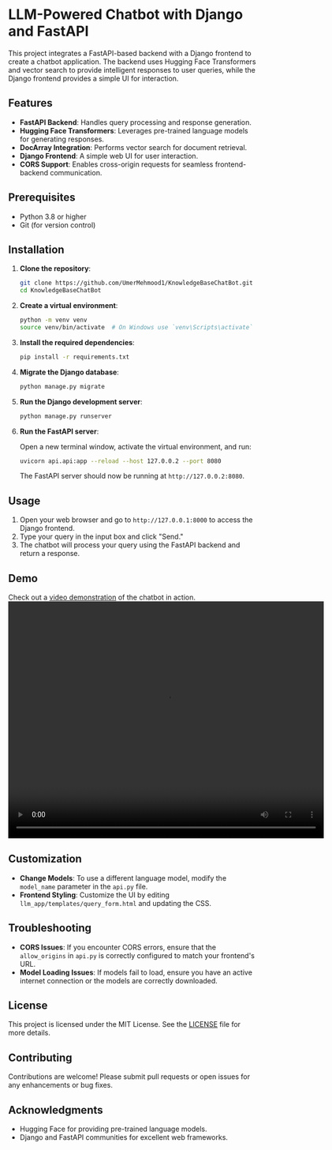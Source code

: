 # LLM-Powered Chatbot with Django and FastAPI

This project integrates a FastAPI-based backend with a Django frontend to create a chatbot application. The backend uses Hugging Face Transformers and vector search to provide intelligent responses to user queries, while the Django frontend provides a simple UI for interaction.

## Features

- **FastAPI Backend**: Handles query processing and response generation.
- **Hugging Face Transformers**: Leverages pre-trained language models for generating responses.
- **DocArray Integration**: Performs vector search for document retrieval.
- **Django Frontend**: A simple web UI for user interaction.
- **CORS Support**: Enables cross-origin requests for seamless frontend-backend communication.

## Prerequisites

- Python 3.8 or higher
- Git (for version control)

## Installation

1. **Clone the repository**:

    ```bash
    git clone https://github.com/UmerMehmood1/KnowledgeBaseChatBot.git
    cd KnowledgeBaseChatBot
    ```

2. **Create a virtual environment**:

    ```bash
    python -m venv venv
    source venv/bin/activate  # On Windows use `venv\Scripts\activate`
    ```

3. **Install the required dependencies**:

    ```bash
    pip install -r requirements.txt
    ```

4. **Migrate the Django database**:

    ```bash
    python manage.py migrate
    ```

5. **Run the Django development server**:

    ```bash
    python manage.py runserver
    ```

6. **Run the FastAPI server**:

    Open a new terminal window, activate the virtual environment, and run:

    ```bash
    uvicorn api.api:app --reload --host 127.0.0.2 --port 8080
    ```

    The FastAPI server should now be running at `http://127.0.0.2:8080`.

## Usage

1. Open your web browser and go to `http://127.0.0.1:8000` to access the Django frontend.
2. Type your query in the input box and click "Send."
3. The chatbot will process your query using the FastAPI backend and return a response.

## Demo

Check out a [video demonstration](demo/KnowledgeBaseChatBotVideo.mp4) of the chatbot in action.
<video width="640" height="480" controls>
    <source src="{% static 'demo/KnowledgeBaseChatBotVideo.mp4' %}" type="video/mp4">
    Your browser does not support the video tag.
</video>
## Customization

- **Change Models**: To use a different language model, modify the `model_name` parameter in the `api.py` file.
- **Frontend Styling**: Customize the UI by editing `llm_app/templates/query_form.html` and updating the CSS.

## Troubleshooting

- **CORS Issues**: If you encounter CORS errors, ensure that the `allow_origins` in `api.py` is correctly configured to match your frontend's URL.
- **Model Loading Issues**: If models fail to load, ensure you have an active internet connection or the models are correctly downloaded.

## License

This project is licensed under the MIT License. See the [LICENSE](LICENSE) file for more details.

## Contributing

Contributions are welcome! Please submit pull requests or open issues for any enhancements or bug fixes.

## Acknowledgments

- Hugging Face for providing pre-trained language models.
- Django and FastAPI communities for excellent web frameworks.
